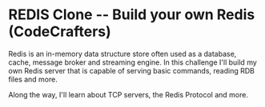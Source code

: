 # REDIS Clone -- Build your own Redis (CodeCrafters)

Redis is an in-memory data structure store often used as a database, cache, message broker and streaming engine. In this challenge I'll build my own Redis server that is capable of serving basic commands, reading RDB files and more.

Along the way, I'll learn about TCP servers, the Redis Protocol and more.
